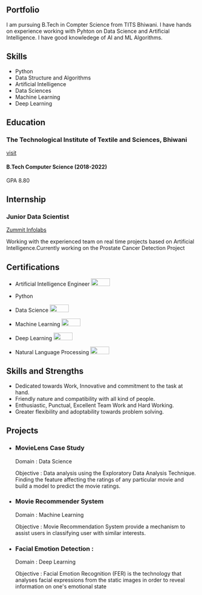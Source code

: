 ## Portfolio

I am pursuing B.Tech in Compter Science from TITS Bhiwani. I have hands on experience working with Pyhton on Data Science and Artificial Intelligence. I have good knowledege of AI and ML Algorithms. 

## Skills

- Python <img src="https://upload.wikimedia.org/wikipedia/commons/c/c3/Python-logo-notext.svg" width="10" height="10">
- Data Structure and Algorithms
- Artificial Intelligence 
- Data Sciences
- Machine Learning
- Deep Learning

## Education
### **The Technological Institute of Textile and Sciences, Bhiwani** 
<a href="https://titsbhiwani.ac.in/">visit</a>
#### B.Tech Computer Science (2018-2022)
GPA 8.80 


## Internship 
### **Junior Data Scientist**
<a href="https://zummitlabs.com/">Zummit Infolabs</a>

Working with the experienced team on real time projects based on Artificial Intelligence.Currently working on the Prostate Cancer Detection Project

## Certifications
- Artificial Intelligence Engineer <img src="https://upload.wikimedia.org/wikipedia/commons/6/63/Simplilearn_logo.png" width="50" height="20">

- Python <img src="https://upload.wikimedia.org/wikipedia/commons/thumb/5/51/IBM_logo.svg/1000px-IBM_logo.svg.png" width="40" height="15"> 
  
- Data Science <img src="https://upload.wikimedia.org/wikipedia/commons/6/63/Simplilearn_logo.png" width="50" height="20">
  
- Machine Learning  <img src="https://upload.wikimedia.org/wikipedia/commons/6/63/Simplilearn_logo.png" width="50" height="20">
  
- Deep Learning <img src="https://upload.wikimedia.org/wikipedia/commons/6/63/Simplilearn_logo.png" width="50" height="20">
  
- Natural Language Processing <img src="https://upload.wikimedia.org/wikipedia/commons/6/63/Simplilearn_logo.png" width="50" height="20">

## Skills and Strengths
- Dedicated towards Work, Innovative and commitment to the task at hand.
- Friendly nature and compatibility with all kind of people.
- Enthusiastic, Punctual, Excellent Team Work and Hard Working.
- Greater flexibility and adoptability towards problem solving.

## Projects
- ### MovieLens Case Study
  Domain : Data Science

  Objective : Data analysis using the Exploratory Data Analysis Technique. Finding the feature affecting the ratings of any particular movie and build a       model to predict the movie ratings.
  
- ### Movie Recommender System
  Domain : Machine Learning

  Objective : Movie Recommendation System provide a mechanism to assist users in classifying user with similar interests.
  
- ### Facial Emotion Detection :
  Domain : Deep Learning

  Objective : Facial Emotion Recognition (FER) is the technology that analyses facial expressions from the static images in order to reveal information on     one's emotional state
  

  
  
  
  
  
  
  
  
  
